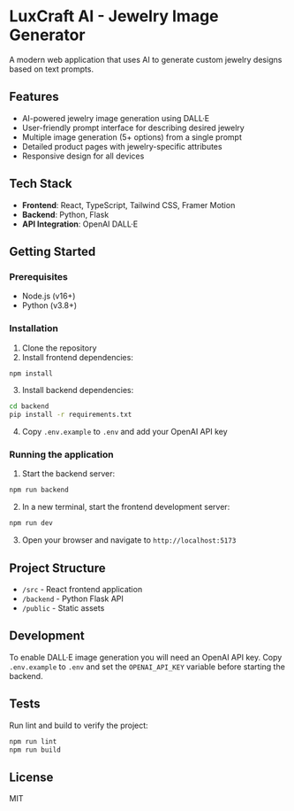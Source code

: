 # LuxCraft AI - Jewelry Image Generator

A modern web application that uses AI to generate custom jewelry designs based on text prompts.

## Features

- AI-powered jewelry image generation using DALL·E
- User-friendly prompt interface for describing desired jewelry
- Multiple image generation (5+ options) from a single prompt
- Detailed product pages with jewelry-specific attributes
- Responsive design for all devices

## Tech Stack

- **Frontend**: React, TypeScript, Tailwind CSS, Framer Motion
- **Backend**: Python, Flask
- **API Integration**: OpenAI DALL·E

## Getting Started

### Prerequisites

- Node.js (v16+)
- Python (v3.8+)

### Installation

1. Clone the repository
2. Install frontend dependencies:

```bash
npm install
```

3. Install backend dependencies:

```bash
cd backend
pip install -r requirements.txt
```
4. Copy `.env.example` to `.env` and add your OpenAI API key

### Running the application

1. Start the backend server:

```bash
npm run backend
```

2. In a new terminal, start the frontend development server:

```bash
npm run dev
```

3. Open your browser and navigate to `http://localhost:5173`

## Project Structure

- `/src` - React frontend application
- `/backend` - Python Flask API
- `/public` - Static assets

## Development

To enable DALL·E image generation you will need an OpenAI API key. Copy `.env.example` to `.env` and set the `OPENAI_API_KEY` variable before starting the backend.
## Tests

Run lint and build to verify the project:

```bash
npm run lint
npm run build
```


## License

MIT